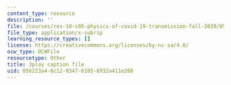 ```yaml
---
content_type: resource
description: ''
file: /courses/res-10-s95-physics-of-covid-19-transmission-fall-2020/056223a46c12934761056932a411e260_i_F7ndSmVGE.srt
file_type: application/x-subrip
learning_resource_types: []
license: https://creativecommons.org/licenses/by-nc-sa/4.0/
ocw_type: OCWFile
resourcetype: Other
title: 3play caption file
uid: 056223a4-6c12-9347-6105-6932a411e260
---
```

